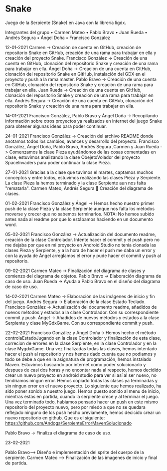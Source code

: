 # Snake

Juego de la Serpiente (Snake) en Java con la librería ligdx.

Integrantes del grupo
•	Carmen Mateo 
•	Pablo Bravo
•	Juan Rueda
•	Andrés Segura
•	Ángel Doña 
•	Francisco González

12-01-2021 
Carmen -> Creación de cuenta en GitHub, creación de repositorio Snake en GitHub, creación de una rama para trabajar en ella y creación del proyecto Snake.
Francisco González -> Creación de una cuenta en GitHub, clonación del repositorio Snake y creación de una rama para trabajar en ella. 
Ángel Doña -> Creación de una cuenta en GitHub, clonación del repositorio Snake en GitHub, instalación del GDX en el proyecto y push a la rama master. 
Pablo Bravo -> Creación de una cuenta en GitHub, clonación del repositorio Snake y creación de una rama para trabajar en ella. 
Juan Rueda -> Creación de una cuenta en GitHub, clonación del repositorio Snake y creación de una rama para trabajar en ella. 
Andrés Segura -> Creación de una cuenta en GitHub, clonación del repositorio Snake y creación de una rama para trabajar en ella.

14-01-2021 
Francisco González, Pablo Bravo y Ángel Doña -> Recopilando información sobre otros proyectos ya realizados en internet del juego Snake para obtener algunas ideas para poder continuar.

24-01-2021 
Francisco González -> Creación del archivo README donde anotamos todos los cambios, avances y desarrollo del proyecto. 
Francisco González, Ángel Doña, Pablo Bravo, Andrés Segura ,Carmen y Juan Rueda -> Comenzamos la clase Pieza ayudándonos de las cosas comentadas en clase, estuvimos analizando la clase ObejetoVolador del proyecto SpaceInvaders para poder continuar la clase Pieza.

27-01-2021 
Gracias a la clase que tuvimos el martes, captamos muchos conceptos y entre todos, estuvimos realizando las clases Pieza y Serpiente. La clase Pieza la hemos terminado y la clase Serpiente aun nos falta "rematarla". 
Carmen Mateo, Andrés Segura  Creación del diagrama de clases.

01-02-2021
Francisco González y Ángel -> Hemos hecho nuestro primer push de la clase Pieza y la clase Serpiente aunque nos falta los métodos moverse y crecer que no sabemos terminarlos.
NOTA: No hemos subido antes nada al readme por que lo estábamos haciendo en un documento word.

05-02-2021 
Francisco González -> Actualización del documento readme, creación de la clase Controlador. Intente hacer el commit y el push pero no me dejaba por que en mi proyecto en Android Studio no tenía clonada las clases Pieza y Serpiente, y a la hora de hacer el push me daba un error y con la ayuda de Ángel arreglamos el error y pude hacer el commit y push al repositorio.

09-02-2021 
Carmen Mateo -> Finalización del diagrama de clases y comienzo del diagrama de objetos.
Pablo Bravo -> Elaboración diagrama de caso de uso.
Juan Rueda -> Ayuda a Pablo Bravo en el diseño del diagrama de caso de uso.

14-02-2021 
Carmen Mateo -> Elaboración de las imágenes de inicio y fin del juego. 
Andrés Segura -> Elaboración de la clase Estado Teclado. 
Francisco González -> Actualización del documento readme, añadidos de nuevos métodos y estados a la clase Controlador. Con su correspondiente commit y push. 
Ángel -> Añadidos de nuevos métodos y estados a la clase Serpiente y clase MyGdxGame. Con su correspondiente commit y push.

22-02-2021 
Francisco González y Ángel Doña-> Hemos hecho el método controlaEstadoJugando en la clase Controlador y finalización de esta clase, correcion de errores en la clase Serpiente, en la clase Controlador y en la clase MygdxGame. Una vez finalizadas todas las clases, hemos intentado hacer el push al repositorio y nos hemos dado cuenta que no podiamos y todo se debe a que en la asignatura de programación, hemos instalado Maven. Estuvimos buscando por internet como poder solucionarlo y despues de casi dos horas y no encontar nada al respecto, hemos decidido crear un nuevo proyecto en android studio para ver si así al ser nuevo, no tendriamos ningun error. Hemos copiado todas las clases ya terminadas y sin ningun error en el nuevo proyecto. Lo siguiente que hemos realizado, ha sido poner sonido a nuestro juego. Hemos puesto sonido al menu de inicio, mientras estas en partida, cuando la serpiente crece y al terminar el juego. Una vez terminado todo, habiamos pensado hacer un push en este mismo repositorio del proyecto nuevo, pero por miedo a que no se quedara reflejado ninguno de los push hecho previamente, hemos decicido crear un nuevo repositorio en github. Que es el siguiente: https://github.com/Andoga/SerpienteErrorMavenSolucionado 

Pablo Bravo -> Finaliza el diagrama de caso de uso.

23-02-2021

Pablo Bravo--> Diseño e implementación del sprite del cuerpo de la serpiente.
Carmen Mateo --> Finalización de las imagenes de inicio y final de partida.






